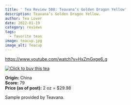 ```yaml
---
title: ' Tea Review 508: Teavana’s Golden Dragon Yellow'
description: Teavana’s Golden Dragon Yellow.
author: Tea Lover
date: 2022-01-19
category: reviews
tags:
  - favorite teas
image: teacup.jpg
image_alt: Teacup
---
```


https://www.youtube.com/watch?v=HxZmGxge6_g

[![Click to buy this tea](https://web.archive.org/web/20210119182750im_/http://walkerteareview.com//wp-content/uploads/2010/11/Click-to-buy-this-tea.178x35.png 'Click to buy this tea')](https://www.teavana.com/the-teas/yellow-teas/p/golden-dragon-yellow-tea)

**Origin:** China  
**Score:** 79  
**Price (as of post):** 2 oz = $29.98

Sample provided by Teavana.
